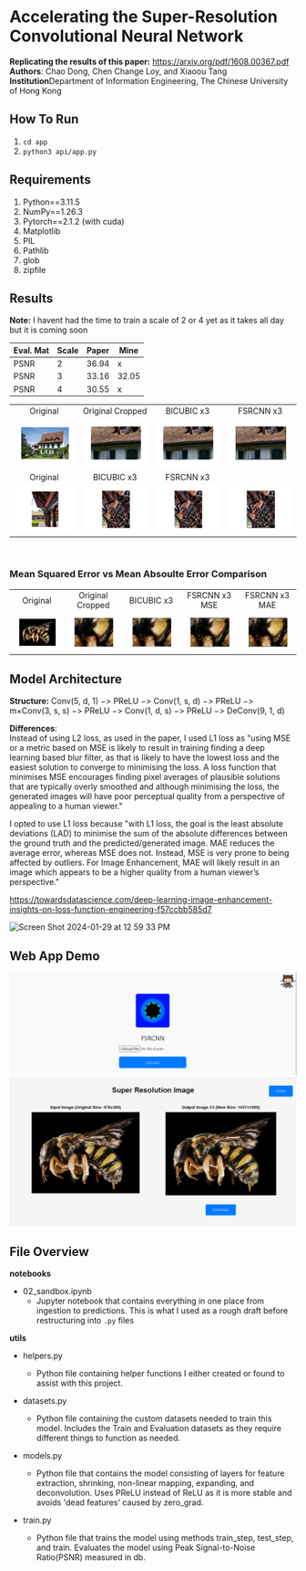 # Accelerating the Super-Resolution Convolutional Neural Network

**Replicating the results of this paper:** https://arxiv.org/pdf/1608.00367.pdf <br/>
**Authors**: Chao Dong, Chen Change Loy, and Xiaoou Tang <br/>
**Institution**Department of Information Engineering, The Chinese University of Hong Kong <br/>

## How To Run

1. ```cd app```
2. ```python3 api/app.py```

## Requirements

1. Python==3.11.5
2. NumPy==1.26.3
3. Pytorch==2.1.2 (with cuda)
4. Matplotlib
5. PIL
7. Pathlib
8. glob
9. zipfile


## Results

**Note:** I havent had the time to train a scale of 2 or 4 yet as it takes all day but it is coming soon <br/>


| Eval. Mat | Scale | Paper | Mine |
|-----------|-------|-------|-----------------|
| PSNR | 2 | 36.94 | x |
| PSNR | 3 | 33.16 | 32.05 |
| PSNR | 4 | 30.55 | x |

<!-- <img width="490" alt="Screen Shot 2024-01-29 at 12 56 42 PM" src="https://github.com/NicoCeresa/FSRCNN-2016/assets/82683503/e6fb9398-b3f0-43af-928a-6016607738bc"> <br/>
<br/>
<img width="393" alt="Screen Shot 2024-01-29 at 12 58 01 PM" src="https://github.com/NicoCeresa/FSRCNN-2016/assets/82683503/f622bad8-833b-47b7-aa92-4b104e008a20"> -->

<table>
    <tr>
        <td><center>Original</center></td>
		<td><center>Original Cropped</center></td>
        <td><center>BICUBIC x3</center></td>
        <td><center>FSRCNN x3</center></td>
    </tr>
    <tr>
    	<td>
    		<center><img src="./images/cottage_og.png""></center>
    	</td>
		<td>
    		<center><img src="./images/cottage_crop.png""></center>
    	</td>
    	<td>
    		<center><img src="./images/cottage_lr.png"></center>
    	</td>
    	<td>
    		<center><img src="./images/cottage_hr.png"></center>
    	</td>
    </tr>
    <tr>
        <td><center>Original</center></td>
        <td><center>BICUBIC x3</center></td>
        <td><center>FSRCNN x3</center></td>
    </tr>
    <tr>
    	<tr>
    	<td>
    		<center><img src="./images/china_og.png""></center>
    	</td>
		<td>
    		<center><img src="./images/china_crop.png""></center>
    	</td>
    	<td>
    		<center><img src="./images/china_lr.png"></center>
    	</td>
    	<td>
    		<center><img src="./images/china_hr.png"></center>
    	</td>
    </tr>
</table>

<br/>

### Mean Squared Error vs Mean Absoulte Error Comparison

<table>
    <tr>
        <td><center>Original</center></td>
        <td><center>Original Cropped</center></td>
        <td><center>BICUBIC x3</center></td>
        <td><center>FSRCNN x3 MSE</center></td>
        <td><center>FSRCNN x3 MAE</center></td>
    </tr>
    <tr>
    	<td>
    		<center><img src="./images/bee_OG.png"></center>
    	</td>
        <td>
    		<center><img src="./images/bee_og_crop.png"></center>
    	</td>
    	<td>
    		<center><img src="./images/bee_LR.png"></center>
    	</td>
        <td>
    		<center><img src="./images/bee_hr_mse.png""></center>
    	</td>
    	<td>
    		<center><img src="./images/bee_hr_mae.png"></center>
    	</td>
    </tr>
</table>

## Model Architecture

**Structure:** Conv(5, d, 1) −> PReLU −> Conv(1, s, d) −> PReLU −> m×Conv(3, s, s) −> PReLU −> Conv(1, d, s) −> PReLU −> DeConv(9, 1, d)

**Differences**: <br/>
Instead of using L2 loss, as used in the paper, I used L1 loss as "using MSE or a metric based on MSE is likely to result in training finding a deep learning based blur filter, as that is likely to have the lowest loss and the easiest solution to converge to minimising the loss. A loss function that minimises MSE encourages finding pixel averages of plausible solutions that are typically overly smoothed and although minimising the loss, the generated images will have poor perceptual quality from a perspective of appealing to a human viewer." <br/>

I opted to use L1 loss because "with L1 loss, the goal is the least absolute deviations (LAD) to minimise the sum of the absolute differences between the ground truth and the predicted/generated image. MAE reduces the average error, whereas MSE does not. Instead, MSE is very prone to being affected by outliers. For Image Enhancement, MAE will likely result in an image which appears to be a higher quality from a human viewer’s perspective." <br/>

https://towardsdatascience.com/deep-learning-image-enhancement-insights-on-loss-function-engineering-f57ccbb585d7

<img width="401" alt="Screen Shot 2024-01-29 at 12 59 33 PM" src="https://github.com/NicoCeresa/FSRCNN-2016/assets/82683503/63e082ae-cb7e-4c71-95ff-4b2cee70ce3e">

## Web App Demo
<img src="./app/api/static/landing_page.png">

<img src="./app/api/static/fsrcnn_page.png">

## File Overview
**notebooks**
- 02_sandbox.ipynb <br/>
    - Jupyter notebook that contains everything in one place from ingestion to predictions. This is what I used as a rough draft before restructuring into `.py` files

**utils**
- helpers.py <br/>
    - Python file containing helper functions I either created or found to assist with this project. <br/>
- datasets.py <br/>
    - Python file containing the custom datasets needed to train this model. Includes the Train and Evaluation datasets as they require different things to function as needed.<br/>
- models.py<br/>
    - Python file that contains the model consisting of layers for feature extraction, shrinking, non-linear mapping, expanding, and deconvolution. Uses PReLU instead of ReLU as it is more stable and avoids 'dead features' caused by zero_grad.<br/>

- train.py<br/>
    - Python file that trains the model using methods train_step, test_step, and train. Evaluates the model using Peak Signal-to-Noise Ratio(PSNR) measured in db. 
